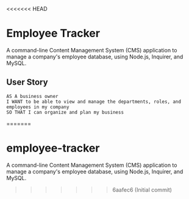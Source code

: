<<<<<<< HEAD
# Employee Tracker

A command-line Content Management System (CMS) application to manage a company's employee database, using Node.js, Inquirer, and MySQL.



## User Story

```
AS A business owner
I WANT to be able to view and manage the departments, roles, and employees in my company
SO THAT I can organize and plan my business
```
=======
# employee-tracker
A command-line Content Management System (CMS) application to manage a company's employee database, using Node.js, Inquirer, and MySQL.
>>>>>>> 6aafec6 (Initial commit)
